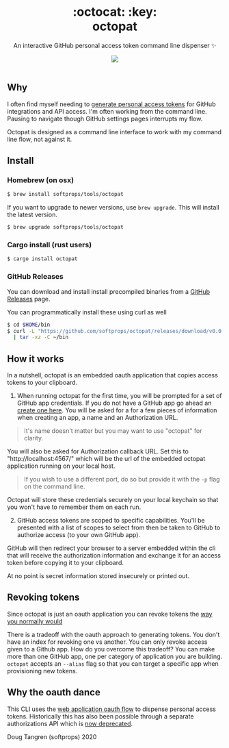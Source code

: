 <h1 align="center">
  :octocat: :key:
  <br/>
  octopat
</h1>

<p align="center">
   An interactive GitHub personal access token command line dispenser ✨
</p>

<div align="center">
  <a href="https://github.com/softprops/octopat/actions">
		<img src="https://github.com/softprops/octopat/workflows/Main/badge.svg"/>
	</a>
</div>

<br />

## Why

I often find myself needing to [generate personal access tokens](https://help.github.com/en/github/authenticating-to-github/creating-a-personal-access-token-for-the-command-line#using-a-token-on-the-command-line) for GitHub integrations and API access. I'm often working from the command line. Pausing to navigate though GitHub settings pages interrupts my flow.

Octopat is designed as a command line interface to work with my command line flow, not against it.

## Install

### Homebrew (on osx)

```sh
$ brew install softprops/tools/octopat
```

If you want to upgrade to newer versions, use `brew upgrade`. This will install the latest version.

```sh
$ brew upgrade softprops/tools/octopat
```

### Cargo install (rust users)

```sh
$ cargo install octopat
```

### GitHub Releases

You can download and install install precompiled binaries from a [GitHub Releases](https://github.com/softprops/octopat/releases) page.

You can programmatically install these using curl as well

```sh
$ cd $HOME/bin
$ curl -L "https://github.com/softprops/octopat/releases/download/v0.0.1/octopat-$(uname -s)-$(uname -m).tar.gz" \
  | tar -xz -C ~/bin
```

## How it works

In a nutshell, octopat is an embedded oauth application that copies access tokens to your clipboard.

1. When running octopat for the first time, you will be prompted for a set of GitHub app credentials. If you do not have a GitHub app go ahead an [create one here](https://developer.github.com/apps/building-oauth-apps/creating-an-oauth-app/). You will be asked for a for a few pieces of information when creating an app, a name and an Authorization URL.  
  
> It's name doesn't matter but you may want to use "octopat" for clarity.  
  
You will also be asked for Authorization callback URL. Set this to "http://localhost:4567/" which will be the url of the embedded octopat application running on your local host.  
  
> If you wish to use a different port, do so but provide it with the `-p` flag on the command line.  
  
Octopat will store these credentials securely on your local keychain so that you won't have to remember them on each run.

2. GitHub access tokens are scoped to specific capabilities. You'll be presented with a list of scopes to select from then be taken to GitHub to authorize access (to your own GitHub app).  

GitHub will then redirect your browser to a server embedded within the cli that will receive the authorization information and exchange it for an access token before copying it to your clipboard.

At no point is secret information stored insecurely or printed out.

## Revoking tokens

Since octopat is just an oauth application you can revoke tokens the [way you normally  would](https://help.github.com/en/github/authenticating-to-github/reviewing-your-authorized-applications-oauth)

There is a tradeoff with the oauth approach to generating tokens. You don't have an index for revoking one vs another. You can only revoke access given to a Github app. How do you overcome this tradeoff? You can make more than one GitHub app, one per category
of application you are building. `octopat` accepts an `--alias` flag so that you can target a specific app when provisioning new tokens.

## Why the oauth dance

This CLI uses the [web application oauth flow](https://developer.github.com/apps/building-oauth-apps/authorizing-oauth-apps/#web-application-flow) to dispense personal access tokens. Historically this has also been possible through a separate authorizations API which is [now deprecated](https://developer.github.com/changes/2020-02-14-deprecating-oauth-auth-endpoint/).

Doug Tangren (softprops) 2020